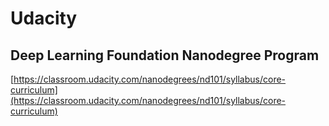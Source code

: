 # Udacity 
## Deep Learning Foundation Nanodegree Program

[https://classroom.udacity.com/nanodegrees/nd101/syllabus/core-curriculum](https://classroom.udacity.com/nanodegrees/nd101/syllabus/core-curriculum)